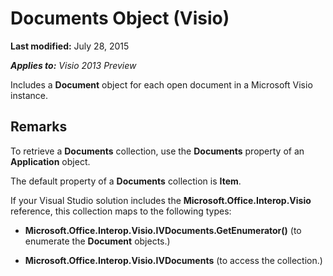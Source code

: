 
# Documents Object (Visio)

 **Last modified:** July 28, 2015

 _**Applies to:** Visio 2013 Preview_

 Includes a **Document** object for each open document in a Microsoft Visio instance.


## Remarks

To retrieve a  **Documents** collection, use the **Documents** property of an **Application** object.

The default property of a  **Documents** collection is **Item**.

If your Visual Studio solution includes the  **Microsoft.Office.Interop.Visio** reference, this collection maps to the following types:


-  **Microsoft.Office.Interop.Visio.IVDocuments.GetEnumerator()** (to enumerate the **Document** objects.)
    
-  **Microsoft.Office.Interop.Visio.IVDocuments** (to access the collection.)
    
